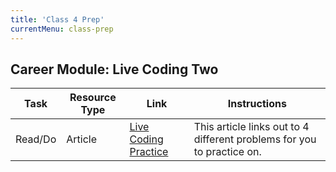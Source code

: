 ```yaml
---
title: 'Class 4 Prep'
currentMenu: class-prep
---
```






## Career Module: Live Coding Two
Task | Resource Type | Link | Instructions
|----|---------------|------|-------------|
Read/Do | Article | [Live Coding Practice](../../articles/live-coding/) | This article links out to 4 different problems for you to practice on.